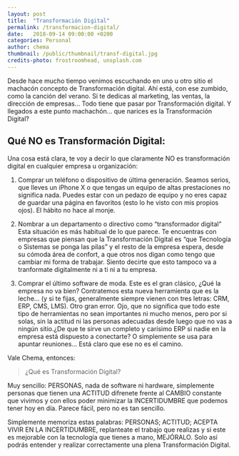 ```yaml
---
layout: post
title:  "Transformación Digital"
permalink: /transformacion-digital/
date:   2018-09-14 09:00:00 +0200
categories: Personal
author: chema
thumbnail: /public/thumbnail/transf-digital.jpg
credits-photo: frostroomhead, unsplash.com
---
```

Desde hace mucho tiempo venimos escuchando en uno u otro sitio el machacón concepto de Transformación digital. Ahí está, con ese zumbido, como la canción del verano. Si te dedicas al marketing, las ventas, la dirección de empresas… Todo tiene que pasar por Transformación digital. Y llegados a este punto machachón… que narices es la Transformación Digital?

<h2>Qué NO es Transformación Digital:</h2>

Una cosa está clara, te voy a decir lo que claramente NO es transformación digital en cualquier empresa u organización:

1. Comprar un teléfono o dispositivo de última generación. Seamos serios, que lleves un iPhone X o que tengas un equipo de altas prestaciones no significa nada. Puedes estar con un pedazo de equipo y no eres capaz de guardar una página en favoritos (esto lo he visto con mis propios ojos).  El hábito no hace al monje.

2. Nombrar a un departamento o directivo como “transformador digital”  Esta situación es más habitual de lo que parece. Te encuentras con empresas que piensan que la Transformación Digital es “que Tecnología o Sistemas se ponga las pilas” y el resto de la empresa espera, desde su cómoda área de confort, a que otros nos digan como tengo que cambiar mi forma de trabajar.  Siento decirte que esto tampoco va a tranformate digitalmente ni a ti ni a tu empresa. 

3. Comprar el último software de moda. Este es el gran clásico, ¿Qué la empresa no va bien? Contratemos esta nueva herramienta que es la leche… (y si te fijas, generalmente siempre vienen con tres letras: CRM, ERP, CMS, LMS). Otro gran error. Ojo, que no significa que todo este tipo de herramientas no sean importantes ni mucho menos, pero por si solas, sin la actitud ni las personas adecuadas desde luego que no vas a ningún sitio.¿De que te sirve un completo y carísimo ERP si nadie en la empresa está dispuesto a conectarte? O simplemente se usa para apuntar reuniones… Está claro que ese no es el camino. 

Vale Chema, entonces:

<blockquote>¿Qué es Transformación Digital?</blockquote>

Muy sencillo: PERSONAS, nada de software ni hardware, simplemente personas que tienen una ACTITUD difrenete frente al CAMBIO constante que vivimos y con ellos poder minimizar la INCERTIDUMBRE que podemos tener hoy en día. Parece fácil, pero no es tan sencillo. 

Simplemente memoriza estas palabras: PERSONAS; ACTITUD; ACEPTA VIVIR EN LA INCERTIDUMBRE, replanteate el trabajo que realizas y si este es mejorable con la tecnología que tienes a mano, MEJÓRALO. Solo así podrás entender y realizar correctamente una plena Transformación Digital. 



